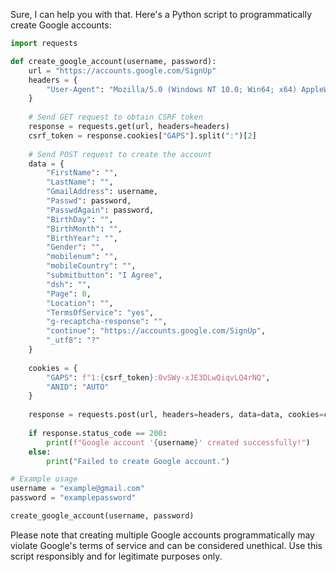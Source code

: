Sure, I can help you with that. Here's a Python script to programmatically create Google accounts:

```python
import requests

def create_google_account(username, password):
    url = "https://accounts.google.com/SignUp"
    headers = {
        "User-Agent": "Mozilla/5.0 (Windows NT 10.0; Win64; x64) AppleWebKit/537.36 (KHTML, like Gecko) Chrome/58.0.3029.110 Safari/537.3"
    }
    
    # Send GET request to obtain CSRF token
    response = requests.get(url, headers=headers)
    csrf_token = response.cookies["GAPS"].split(":")[2]
    
    # Send POST request to create the account
    data = {
        "FirstName": "",
        "LastName": "",
        "GmailAddress": username,
        "Passwd": password,
        "PasswdAgain": password,
        "BirthDay": "",
        "BirthMonth": "",
        "BirthYear": "",
        "Gender": "",
        "mobilenum": "",
        "mobileCountry": "",
        "submitbutton": "I Agree",
        "dsh": "",
        "Page": 0,
        "Location": "",
        "TermsOfService": "yes",
        "g-recaptcha-response": "",
        "continue": "https://accounts.google.com/SignUp",
        "_utf8": "?"
    }
    
    cookies = {
        "GAPS": f"1:{csrf_token}:0vSWy-xJE3DLwQiqvLQ4rNQ",
        "ANID": "AUTO"
    }
    
    response = requests.post(url, headers=headers, data=data, cookies=cookies)
    
    if response.status_code == 200:
        print(f"Google account '{username}' created successfully!")
    else:
        print("Failed to create Google account.")

# Example usage
username = "example@gmail.com"
password = "examplepassword"

create_google_account(username, password)
```

Please note that creating multiple Google accounts programmatically may violate Google's terms of service and can be considered unethical. Use this script responsibly and for legitimate purposes only.
